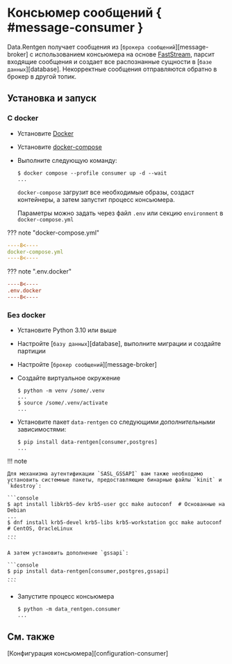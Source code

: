 # Консьюмер сообщений { #message-consumer }

Data.Rentgen получает сообщения из [`брокера сообщений`][message-broker] с использованием консьюмера на основе [FastStream](https://faststream.airt.ai), парсит входящие сообщения и создает все распознанные сущности в [`базе данных`][database]. Некорректные сообщения отправляются обратно в брокер в другой топик.

## Установка и запуск

### С docker

- Установите [Docker](https://docs.docker.com/engine/install/)

- Установите [docker-compose](https://github.com/docker/compose/releases/)

- Выполните следующую команду:

  ```console
  $ docker compose --profile consumer up -d --wait
  ...
  ```

  `docker-compose` загрузит все необходимые образы, создаст контейнеры, а затем запустит процесс консьюмера.

  Параметры можно задать через файл `.env` или секцию `environment` в `docker-compose.yml`

??? note "docker-compose.yml"

  ```yaml hl_lines="120-140" linenums="1"
  ----8<----
  docker-compose.yml
  ----8<----
  ```

??? note ".env.docker"

  ```ini hl_lines="22-24 29-34" linenums="1"
  ----8<----
  .env.docker
  ----8<----
  ```

### Без docker

- Установите Python 3.10 или выше

- Настройте [`базу данных`][database], выполните миграции и создайте партиции

- Настройте [`брокер сообщений`][message-broker]

- Создайте виртуальное окружение

  ```console
  $ python -m venv /some/.venv
  ...
  $ source /some/.venv/activate
  ...
  ```

- Установите пакет `data-rentgen` со следующими *дополнительными* зависимостями:

  ```console
  $ pip install data-rentgen[consumer,postgres]
  ...
  ```

!!! note

    Для механизма аутентификации `SASL_GSSAPI` вам также необходимо установить системные пакеты, предоставляющие бинарные файлы `kinit` и `kdestroy`:

    ```console
    $ apt install libkrb5-dev krb5-user gcc make autoconf  # Основанные на Debian
    ...
    $ dnf install krb5-devel krb5-libs krb5-workstation gcc make autoconf  # CentOS, OracleLinux
    ...
    ```

    А затем установить дополнение `gssapi`:

    ```console
    $ pip install data-rentgen[consumer,postgres,gssapi]
    ...
    ```

- Запустите процесс консьюмера

  ```console
  $ python -m data_rentgen.consumer
  ...
  ```

## См. также

[Конфигурация консьюмера][configuration-consumer]
